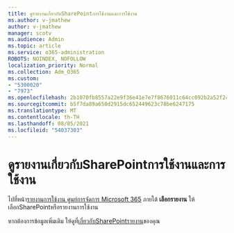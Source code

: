 ```yaml
---
title: ดูรายงานเกี่ยวกับSharePointการใช้งานและการใช้งาน
ms.author: v-jmathew
author: v-jmathew
manager: scotv
ms.audience: Admin
ms.topic: article
ms.service: o365-administration
ROBOTS: NOINDEX, NOFOLLOW
localization_priority: Normal
ms.collection: Adm_O365
ms.custom:
- "5300020"
- "7973"
ms.openlocfilehash: 2b1070fb8557a22e9f36e41e7e7f8676011c64cc092b2a52f24339b49df41453
ms.sourcegitcommit: b5f7da89a650d2915dc652449623c78be6247175
ms.translationtype: MT
ms.contentlocale: th-TH
ms.lasthandoff: 08/05/2021
ms.locfileid: "54037303"
---
```

# <a name="view-reports-on-sharepoint-activity-and-usage"></a>ดูรายงานเกี่ยวกับSharePointการใช้งานและการใช้งาน

ไปที่หน้า[รายงานการใช้งาน ศูนย์การจัดการ Microsoft 365](https://admin.microsoft.com/AdminPortal/Home) ภายใต้ **เลือกรายงาน** ให้เลือกSharePointหรือรายงานการใช้งาน

หากต้องการข้อมูลเพิ่มเติม ให้ดูที่[เกี่ยวกับSharePointรายงาน](https://go.microsoft.com/fwlink/?linkid=875240)ของคุณ
